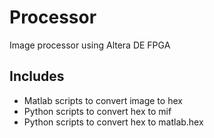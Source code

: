 # Processor
Image processor using Altera DE FPGA

## Includes
- Matlab scripts to convert image to hex
- Python scripts to convert hex to mif
- Python scripts to convert hex to matlab.hex
